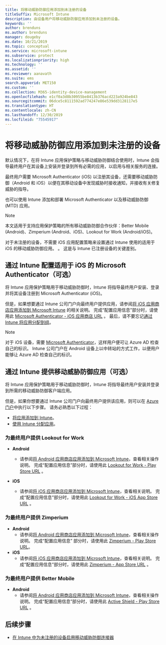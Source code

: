 ```yaml
---
title: 将移动威胁防御应用添加到未注册的设备
titleSuffix: Microsoft Intune
description: 由设备用户将移动威胁防御应用添加到未注册的设备。
keywords: ''
author: brenduns
ms.author: brenduns
manager: dougeby
ms.date: 10/21/2019
ms.topic: conceptual
ms.service: microsoft-intune
ms.subservice: protect
ms.localizationpriority: high
ms.technology: ''
ms.assetid: ''
ms.reviewer: aanavath
ms.suite: ems
search.appverid: MET150
ms.custom: ''
ms.collection: M365-identity-device-management
ms.openlocfilehash: e1cf0a3d8b30955be8413b376acd223a924be843
ms.sourcegitcommit: 06dce5c8111592ad774247e86e539dd3128117e5
ms.translationtype: HT
ms.contentlocale: zh-CN
ms.lasthandoff: 12/30/2019
ms.locfileid: "75545917"
---
```

# <a name="add-mobile-threat-defense-apps-to-unenrolled-devices"></a>将移动威胁防御应用添加到未注册的设备

默认情况下，在将 Intune 应用保护策略与移动威胁防御结合使用时，Intune 会指导最终用户在其设备上安装并登录到所有必需的应用，以启用与相关服务的连接。

最终用户需要 Microsoft Authenticator (iOS) 以注册其设备，还需要移动威胁防御（Android 和 iOS）以便在其移动设备中发现威胁时接收通知，并接收有关修复威胁的指导。

也可以使用 Intune 添加和部署 Microsoft Authenticator 以及移动威胁防御 (MTD) 应用。

> [!NOTE] 
> 本文适用于支持应用保护策略的所有移动威胁防御合作伙伴：Better Mobile (Android)、Zimperium (Android、iOS)、Lookout for Work (Android/iOS)。
> 
> 对于未注册的设备，不需要 iOS 应用配置策略来设置通过 Intune 使用的适用于 iOS 的移动威胁防御应用。  。 这是与 Intune 已注册设备的关键差别。 

## <a name="configure-microsoft-authenticator-for-ios-via-intune-optional"></a>通过 Intune 配置适用于 iOS 的 Microsoft Authenticator（可选）
将 Intune 应用保护策略用于移动威胁防御时，Intune 将指导最终用户安装、登录并将其设备注册到 Microsoft Authenticator (iOS)。

但是，如果想要通过 Intune 公司门户向最终用户提供应用，请参阅[将 iOS 应用商店应用添加到 Microsoft Intune](../apps/store-apps-ios.md) 的相关说明。 完成“配置应用信息”部分时，请使用此 [Microsoft Authenticator - iOS 应用商店 URL](https://itunes.apple.com/us/app/microsoft-authenticator/id983156458?mt=8)  。 最后，请不要忘记[通过 Intune 将应用分配到组](../apps/apps-deploy.md)。

> [!NOTE] 
> 对于 iOS 设备，需要 [Microsoft Authenticator](https://docs.microsoft.com/azure/multi-factor-authentication/end-user/microsoft-authenticator-app-how-to)，这样用户便可让 Azure AD 检查自己的标识。 Intune 公司门户在 Android 设备上以中转站的方式工作，以便用户能够让 Azure AD 检查自己的标识。

## <a name="making-mobile-threat-defense-apps-available-via-intune-optional"></a>通过 Intune 提供移动威胁防御应用（可选）
将 Intune 应用保护策略用于移动威胁防御时，Intune 将指导最终用户安装并登录到所需的移动威胁防御客户端应用。 

但是，如果你想要通过 Intune 公司门户向最终用户提供该应用，则可以在 [Azure 门户](https://portal.azure.com/)中执行以下步骤。 请务必熟悉以下过程：

- [将应用添加到 Intune](../apps/apps-add.md)。
- [使用 Intune 分配应用](../apps/apps-deploy.md)。

### <a name="making-lookout-for-work-available-to-end-users"></a>为最终用户提供 Lookout for Work
- **Android**  
  - 请参阅[将 Android 应用商店应用添加到 Microsoft Intune](../apps/store-apps-android.md)，查看相关操作说明。 完成“配置应用信息”部分时，请使用此 [Lookout for Work - Play Store URL](https://play.google.com/store/apps/details?id=com.lookout.enterprise)  。

- **iOS**
  - 请参阅[将 iOS 应用商店应用添加到 Microsoft Intune](../apps/store-apps-ios.md)，查看相关说明。 完成“配置应用信息”部分时，请使用此 [Lookout for Work - iOS App Store URL](https://itunes.apple.com/us/app/lookout-for-work/id997193468?mt=8)  。

<!-- ### Making Symantec Endpoint Protection Mobile available to end users
- **Android**
  - See the instructions for [adding Android store apps to Microsoft Intune](../apps/store-apps-android.md). When completing the **Configure app information** section, use this [SEP Mobile app store URL](https://play.google.com/store/apps/details?id=com.skycure.skycure). For **Minimum operating system**, select **Android 4.0 (Ice Cream Sandwich)**.

- **iOS**
  - See the instructions for [adding iOS store apps to Microsoft Intune](../apps/store-apps-ios.md). Use this [SEP Mobile - App Store URL](https://itunes.apple.com/us/app/skycure/id695620821?mt=8) when completing the **Configure app information** section.

### Making Check Point SandBlast Mobile available to end users
- **Android**  
  - See the instructions for [adding Android store apps to Microsoft Intune](../apps/store-apps-android.md). Use this [Check Point SandBlast Mobile - Play Store URL](https://play.google.com/store/apps/details?id=com.lacoon.security.fox) when completing the **Configure app information** section. 

- **iOS**
  - See the instructions for [adding iOS store apps to Microsoft Intune](../apps/store-apps-ios.md). Use this [Check Point SandBlast Mobile - App Store URL](https://apps.apple.com/us/app/sandblast-mobile-protect/id1006390797) when completing the **Configure app information** section. -->

### <a name="making-zimperium-available-to-end-users"></a>为最终用户提供 Zimperium
- **Android**
  - 请参阅[将 Android 应用商店应用添加到 Microsoft Intune](../apps/store-apps-android.md)，查看相关操作说明。 完成“配置应用信息”  部分时，请使用此 [Zimperium - Play Store URL](https://play.google.com/store/apps/details?id=com.zimperium.zips&hl=en)。
- **iOS**
  - 请参阅[将 iOS 应用商店应用添加到 Microsoft Intune](../apps/store-apps-ios.md)，查看相关说明。 完成“配置应用信息”部分时，请使用此 [Zimperium - App Store URL](https://itunes.apple.com/us/app/zimperium-zips/id1030924459?mt=8)  。
 
<!-- ### Making Pradeo available to end users
- **Android**
  - See the instructions for [adding Android store apps to Microsoft Intune](../apps/store-apps-android.md). Use this [Pradeo - Play Store URL](https://play.google.com/store/apps/details?id=net.pradeo.service&hl=en_US) when completing the **Configure app information** section.

- **iOS**
  - See the instructions for [adding iOS store apps to Microsoft Intune](../apps/store-apps-ios.md). Use this [Pradeo - App Store URL](https://itunes.apple.com/us/app/pradeo-agent/id547979360?mt=8) when completing the **Configure app information** section. -->

### <a name="making-better-mobile-available-to-end-users"></a>为最终用户提供 Better Mobile 
- **Android**
  - 请参阅[将 Android 应用商店应用添加到 Microsoft Intune](../apps/store-apps-android.md)，查看相关操作说明。 完成“配置应用信息”部分时，请使用此 [Active Shield - Play Store URL](https://play.google.com/store/apps/details?id=com.better.active.shield.enterprise)  。
<!-- - **iOS**
  - See the instructions for [adding iOS store apps to Microsoft Intune](../apps/store-apps-ios.md). Use this [ActiveShield - App Store URL](https://itunes.apple.com/us/app/activeshield/id980234260?mt=8&uo=4) when completing the **Configure app information** section. -->

<!-- ### Making Sophos available to end users
- **Android**
  - See the instructions for [adding Android store apps to Microsoft Intune](../apps/store-apps-android.md). Use this [Sophos - Play Store URL](https://play.google.com/store/apps/details?id=com.sophos.smsec) when completing the **Configure app information** section.

- **iOS**
  - See the instructions for [adding iOS store apps to Microsoft Intune](../apps/store-apps-ios.md). Use this [ActiveShield - App Store URL](https://itunes.apple.com/us/app/sophos-mobile-security/id1086924662?mt=8) when completing the **Configure app information** section.

### Making Wandera available to end users
- **Android**
  - See the instructions for [adding Android store apps to Microsoft Intune](../apps/store-apps-android.md). Use this [Wandera Mobile - Play Store URL](https://play.google.com/store/apps/details?id=com.wandera.android) when completing the **Configure app information** section. For **Minimum operating system**, select **Android 5.0**.

- **iOS**
  - See the instructions for [adding iOS store apps to Microsoft Intune](../apps/store-apps-ios.md). Use this [Wandera Mobile - - App Store URL](https://itunes.apple.com/app/wandera/id605469330) when completing the **Configure app information** section. -->

## <a name="next-steps"></a>后续步骤  

- [在 Intune 中为未注册的设备启用移动威胁防御连接器](~/protect/mtd-enable-unenrolled-devices.md)

